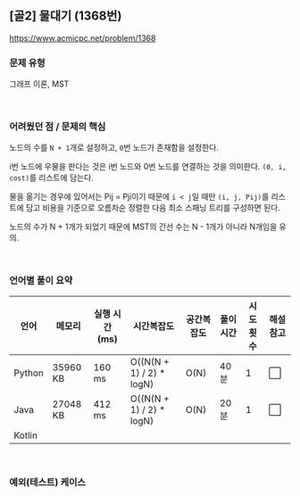 ## [골2] 물대기 (1368번)

https://www.acmicpc.net/problem/1368

### 문제 유형

그래프 이론, MST

<br>

### 어려웠던 점 / 문제의 핵심

노드의 수를 `N + 1`개로 설정하고, `0`번 노드가 존재함을 설정한다.

i번 노드에 우물을 판다는 것은 i번 노드와 0번 노드를 연결하는 것을 의미한다. `(0, i, cost)`를 리스트에 담는다.

물을 옮기는 경우에 있어서는 Pij = Pji이기 때문에 `i < j`일 때만 `(i, j, Pij)`를  리스트에 담고 비용을 기준으로 오름차순 정렬한 다음 최소 스패닝 트리를 구성하면 된다.

노드의 수가 N + 1개가 되었기 때문에 MST의 간선 수는 N - 1개가 아니라 N개임을 유의.

<br>

### 언어별 풀이 요약

| 언어   | 메모리   | 실행 시간(ms) | 시간복잡도               | 공간복잡도 | 풀이 시간 | 시도 횟수 | 해설 참고            |
| ------ | -------- | ------------- | ------------------------ | ---------- | --------- | --------- | -------------------- |
| Python | 35960 KB | 160 ms        | O((N(N + 1) / 2) * logN) | O(N)       | 40분      | 1         | :white_large_square: |
| Java   | 27048 KB | 412 ms        | O((N(N + 1) / 2) * logN) | O(N)       | 20분      | 1         | :white_large_square: |
| Kotlin |          |               |                          |            |           |           |                      |

<br>

### 예외(테스트) 케이스

```
```

